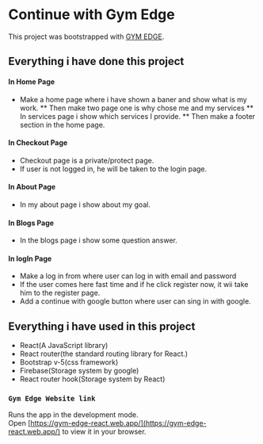 # Continue with Gym Edge

This project was bootstrapped with [GYM EDGE](https://github.com/facebook/create-react-app).

## Everything i have done this project
#### In Home Page
* Make a home page where i have shown a baner and show what is my work.
** Then make two page one is why chose me and my services 
** In services page i show which services I provide.
** Then make a footer section in the home page.

#### In Checkout Page
* Checkout page is a private/protect page.
* If user is not logged in, he will be taken to the login page.

#### In About Page
* In my about page i show about my goal.

#### In Blogs Page
* In the blogs page i show some question answer.

#### In logIn Page
* Make a log in from where user can log in with email and password
* If the user comes here fast time and if he click register now, it wii take him to the register page.
* Add a continue with google button where user can sing in with google. 

## Everything i have used in this project
* React(A JavaScript library)
* React router(the standard routing library for React.)
* Bootstrap v-5(css framework)
* Firebase(Storage system by google)
* React router hook(Storage system by React)

### `Gym Edge Website link`

Runs the app in the development mode.\
Open [https://gym-edge-react.web.app/](https://gym-edge-react.web.app/) to view it in your browser.



